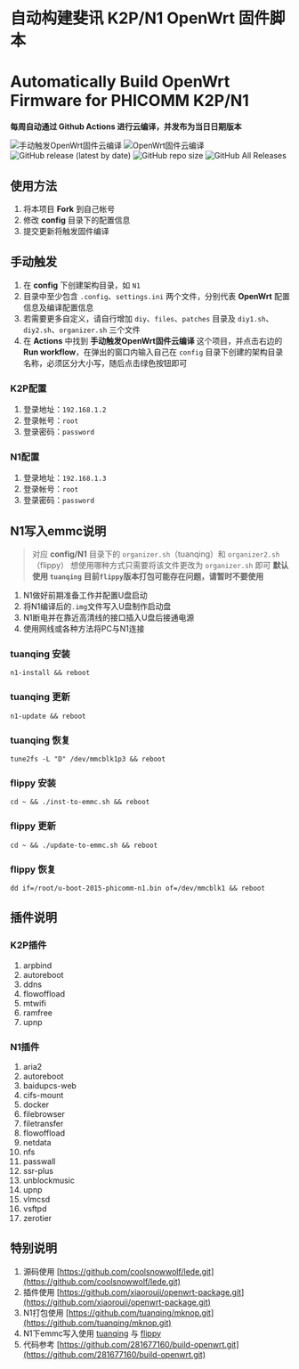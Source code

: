 # 自动构建斐讯 K2P/N1 OpenWrt 固件脚本
# Automatically Build OpenWrt Firmware for PHICOMM K2P/N1

**每周自动通过 Github Actions 进行云编译，并发布为当日日期版本**

![手动触发OpenWrt固件云编译](https://github.com/ylqjgm/OpenWrt-Actions/workflows/%E6%89%8B%E5%8A%A8%E8%A7%A6%E5%8F%91OpenWrt%E5%9B%BA%E4%BB%B6%E4%BA%91%E7%BC%96%E8%AF%91/badge.svg) ![OpenWrt固件云编译](https://github.com/ylqjgm/OpenWrt-Actions/workflows/OpenWrt%E5%9B%BA%E4%BB%B6%E4%BA%91%E7%BC%96%E8%AF%91/badge.svg) ![GitHub release (latest by date)](https://img.shields.io/github/v/release/ylqjgm/openwrt-actions) ![GitHub repo size](https://img.shields.io/github/repo-size/ylqjgm/openwrt-actions) ![GitHub All Releases](https://img.shields.io/github/downloads/ylqjgm/openwrt-actions/total)

## 使用方法

1. 将本项目 **Fork** 到自己帐号
2. 修改 **config** 目录下的配置信息
3. 提交更新将触发固件编译

## 手动触发

1. 在 **config** 下创建架构目录，如 `N1`
2. 目录中至少包含 `.config`、`settings.ini` 两个文件，分别代表 **OpenWrt** 配置信息及编译配置信息
3. 若需要更多自定义，请自行增加 `diy`、`files`、`patches` 目录及 `diy1.sh`、`diy2.sh`、`organizer.sh` 三个文件
4. 在 **Actions** 中找到 **手动触发OpenWrt固件云编译** 这个项目，并点击右边的 **Run workflow**，在弹出的窗口内输入自己在 `config` 目录下创建的架构目录名称，必须区分大小写，随后点击绿色按钮即可

### K2P配置

1. 登录地址：`192.168.1.2`
2. 登录帐号：`root`
3. 登录密码：`password`

### N1配置

1. 登录地址：`192.168.1.3`
2. 登录帐号：`root`
3. 登录密码：`password`

## N1写入emmc说明

> 对应 **config/N1** 目录下的 `organizer.sh`（tuanqing）和 `organizer2.sh` （flippy）
> 想使用哪种方式只需要将该文件更改为 `organizer.sh` 即可
> **默认使用 `tuanqing`**
> **目前`flippy`版本打包可能存在问题，请暂时不要使用**

1. N1做好前期准备工作并配置U盘启动
2. 将N1编译后的`.img`文件写入U盘制作启动盘
3. N1断电并在靠近高清线的接口插入U盘后接通电源
4. 使用网线或各种方法将PC与N1连接

### tuanqing 安装

`n1-install && reboot`

### tuanqing 更新

`n1-update && reboot`

### tuanqing 恢复

`tune2fs -L "D" /dev/mmcblk1p3 && reboot`

### flippy 安装

`cd ~ && ./inst-to-emmc.sh && reboot`

### flippy 更新

`cd ~ && ./update-to-emmc.sh && reboot`

### flippy 恢复

`dd if=/root/u-boot-2015-phicomm-n1.bin of=/dev/mmcblk1 && reboot`

## 插件说明

### K2P插件

1. arpbind
2. autoreboot
3. ddns
4. flowoffload
5. mtwifi
6. ramfree
7. upnp

### N1插件

1. aria2
2. autoreboot
3. baidupcs-web
4. cifs-mount
5. docker
6. filebrowser
7. filetransfer
8. flowoffload
9. netdata
10. nfs
11. passwall
12. ssr-plus
13. unblockmusic
14. upnp
15. vlmcsd
16. vsftpd
17. zerotier

## 特别说明

1. 源码使用 [https://github.com/coolsnowwolf/lede.git](https://github.com/coolsnowwolf/lede.git)
2. 插件使用 [https://github.com/xiaorouji/openwrt-package.git](https://github.com/xiaorouji/openwrt-package.git)
3. N1打包使用 [https://github.com/tuanqing/mknop.git](https://github.com/tuanqing/mknop.git)
4. N1下emmc写入使用 [tuanqing](https://github.com/tuanqing/install-program.git) 与 [flippy](https://www.right.com.cn/forum/thread-981406-1-1.html)
5. 代码参考 [https://github.com/281677160/build-openwrt.git](https://github.com/281677160/build-openwrt.git)